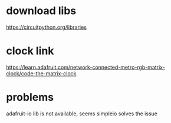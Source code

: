 # download libs

https://circuitpython.org/libraries

# clock link

https://learn.adafruit.com/network-connected-metro-rgb-matrix-clock/code-the-matrix-clock

# problems

adafruit-io lib is not available, seems simpleio solves the issue